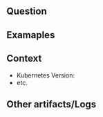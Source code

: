 ## Question

<!--- Please describe the behavior you are expecting -->


## Examaples

<!--- Please provide examples related to provided question -->


## Context

<!--- Please provide any relevant information about your setup. This is important in case the issue is not reproducible except for under certain conditions. -->

* Kubernetes Version:
* etc.

## Other artifacts/Logs

<!--- Please include any relevant log snippets or files here. -->